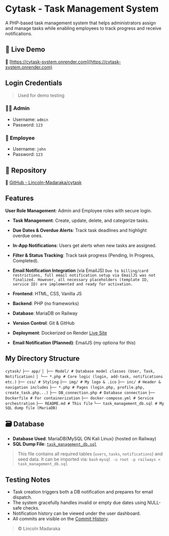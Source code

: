 # Cytask - Task Management System

A PHP-based task management system that helps administrators assign and manage tasks while enabling employees to track progress and receive notifications.

## 🚀 Live Demo
🔗 [https://cytask-system.onrender.com](https://cytask-system.onrender.com)

## Login Credentials

> Used for demo testing
### 🧑‍💼 Admin
- Username: `admin`  
- Password: `123`

### 👷 Employee
- Username: `john`  
- Password: `123`

## 📁 Repository
🔗 [GitHub - Lincoln-Madaraka/cytask](https://github.com/Lincoln-Madaraka/cytask)

## Features
**User Role Management**: Admin and Employee roles with secure login.
-  **Task Management**: Create, update, delete, and categorize tasks.
-  **Due Dates & Overdue Alerts**: Track task deadlines and highlight overdue ones.
-  **In-App Notifications**: Users get alerts when new tasks are assigned.
-  **Filter & Status Tracking**: Track task progress (Pending, In Progress, Completed).
-  **Email Notification Integration** (via EmailJS) 
`Due to billing/card restrictions, full email notification setup via EmailJS was not finalized. However, all necessary placeholders (template ID, service ID) are implemented and ready for activation.`
  
- **Frontend**: HTML, CSS, Vanilla JS
- **Backend**: PHP (no frameworks)
- **Database**: MariaDB on Railway
- **Version Control**: Git & GitHub
- **Deployment**: Dockerized on Render [Live Site](https://cytask-system.onrender.com)
- **Email Notification (Planned)**: EmailJS (my optiona for this)

## My Directory Structure
`cytask/`
`├── app/`
`│ ├── Model/ # Database model classes (User, Task, Notification)`
`│ └── *.php # Core logic (login, add-task, notifications etc.)`
`├── css/ # Styling`
`├── img/ # My logo & .ico`
`├── inc/ # Header & navigation includes`
`├── *.php # Pages (login.php, profile.php, create_task.php...)`
`├── DB_connection.php # Database connection`
`├── Dockerfile # For containerization`
`├── docker-compose.yml # Service orchestration`
`├── README.md # This file`
`└── task_management_db.sql # My SQL dump file (MariaDB)`
## 🗃️ Database

- **Database Used**: MariaDB(MySQL ON Kali Linux) (hosted on Railway)
- **SQL Dump File**: [`task_management_db.sql`](./task_management_db.sql)

> This file contains all required tables (`users`, `tasks`, `notifications`) and seed data. It can be imported via:
> ```bash```
> ```mysql -u root -p railways < task_management_db.sql```

## Testing Notes
- Task creation triggers both a DB notification and prepares for email dispatch.
- The system gracefully handles invalid or empty due dates using NULL-safe checks.
- Notification history can be viewed under the user dashboard.
- All commits are visible on the [Commit History](https://github.com/Lincoln-Madaraka/cytask/commits/main/).

> © Lincoln Madaraka
